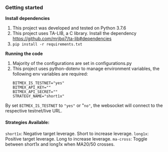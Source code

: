 ### Getting started

**Install dependencies**

1. This project was developed and tested on Python 3.7.6
1. This project uses TA-LIB, a C library. Install the dependency https://github.com/mrjbq7/ta-lib#dependencies
1. `pip install -r requirements.txt`

**Running the code**

1. Majority of the configurations are set in configurations.py
1. This project uses python-dotenv to manage environment variables, the following env variables are required:
   ```
   BITMEX_IS_TESTNET="yes"
   BITMEX_API_KEY=""
   BITMEX_API_SECRET=""
   STRATEGY_NAME="short1x"
   ```

  By set `BITMEX_IS_TESTNET` to `"yes"` or "`no"`, the websocket will connect to the respective testnet/live URL.

#### Strategies Available:

`short1x`: Negative target leverage. Short to increase leverage.
`long1x`: Positive target leverage. Long to increase leverage.
`ma-cross`: Toggle between short1x and long1x when MA20/50 crosses.